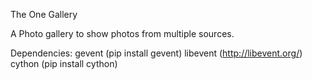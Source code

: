 The One GalleryA Photo gallery to show photos from multiple sources.Dependencies:	gevent (pip install gevent)		libevent (http://libevent.org/)		cython (pip install cython)